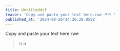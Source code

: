 ```yaml
---
title: Untitleddsf
teaser: 'Copy and paste your text here.rwe ㅋㅋ '
published_at: '2024-08-26T14:26:28.859Z'
---
```

<p>Copy and paste your text here.rwe</p><blockquote><p>ㅋㅋ</p></blockquote><p></p>
